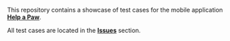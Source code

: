 This repository contains a showcase of test cases for the mobile application **[Help a Paw](https://www.helpapaw.org)**.  

All test cases are located in the **[Issues](https://github.com/RossTsachev/HelpAPaw-Test_Cases/issues)** section. 
